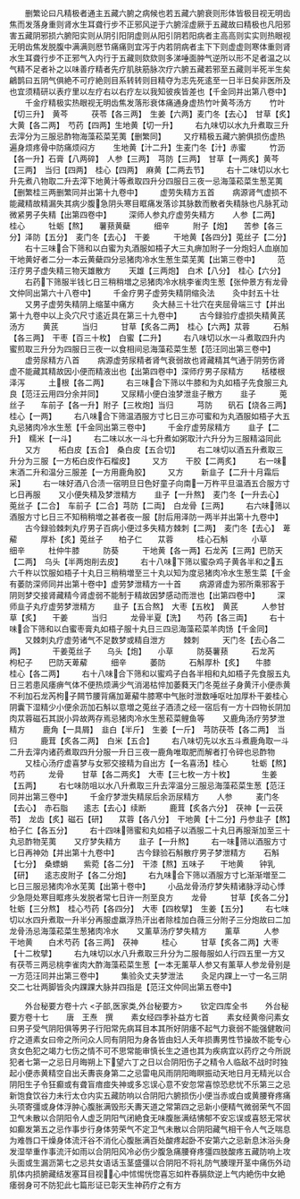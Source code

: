 <!-- { "loadSidebar": true } -->
　　删繁论曰凡精极者通主五藏六腑之病候也若五藏六腑衰则形体皆极目视无明齿焦而发落身重则肾水生耳聋行步不正邪风逆于六腑淫虚厥于五藏故曰精极也凡阳邪害五藏阴邪损六腑阳实则从阴引阳阴虚则从阳引阴若阳病者主高高则实实则热眼视无明齿焦发脱腹中满满则厯节痛痛则宜泻于内若阴病者主下下则虚虚则寒体重则肾水生耳聋行步不正邪气入内行于五藏则欬欬则多涕唾面肿气逆所以形不足者温之以气精不足者补之以味善疗精者先疗肌肤筋脉次疗六腑五藏若邪至五藏则半死半生矣鶣鹊曰五阴气俱絶不可疗絶则目系转转则目精夺为志先死逺至一日半日矣非医所及也宜须精研以表疗里以左疗右以右疗左以我知彼疾皆差也【千金同并出第八卷中】
　　千金疗精极实热眼视无明齿焦发落形衰体痛通身虚热竹叶黄芩汤方
　　竹叶【切三升】　黄芩　　　茯苓【各三两】　生姜【六两】麦门冬【去心】　甘草【炙】　　大黄【各二两】　芍药【四两】生地黄【切一升】
　　右九味切以水九升煮取三升去滓分为三服忌酢物海藻菘菜芜荑【删繁同】
　　又疗精极五藏六腑俱损伤虚热遍身烦疼骨中防痛烦闷方
　　生地黄【汁二升】生麦门冬【汁】赤蜜　　　竹沥【各一升】石膏【八两碎】　人参【三两】　芎防【三两】　甘草【一两炙】黄芩【三两】　当归【四两】　桂心【四两】　麻黄【二两去节】
　　右十二味切以水七升先煮八物取二升去滓下地黄汁等煮取四升分四服日三夜一忌海藻菘菜生葱芜荑【删繁桂三两删繁同并出第十九卷中】
　　虚劳失精方五首
　　病源肾气虚损不能藏精故精漏失其病少腹急阴头寒目眶痛发落诊其脉数而散者失精脉也凡脉芤动微紧男子失精【出第四卷中】
　　深师人参丸疗虚劳失精方
　　人参【二两】　桂心　　　牡蛎【熬】　　薯蓣黄蘗　　　细辛　　　附子【炮】　　苦参【各三分】泽防【五分】　麦门冬【去心】　干姜　　　干地黄【各四分】莵丝子【二分】
　　右十三味合下筛和以白蜜为丸酒服如梧子大三丸痹加附子一分炮妇人血崩加干地黄好者二分一本云黄蘗四分忌猪肉冷水生葱生菜芜荑【出第三卷中】
　　范汪疗男子虚失精三物天雄散方
　　天雄【三两炮】　白术【八分】　桂心【六分】
　　右药下筛服半钱匕日三稍稍増之忌猪肉冷水桃李雀肉生葱【张仲景方有龙骨文仲同出第六十八卷中】
　　千金疗男子虚劳失精阴缩灸法
　　灸中封五十壮
　　又男子虚劳失精阴上缩茎中痛方
　　灸大赫三十壮穴在夹屈骨端三寸【并出第十九卷中以上灸穴尺寸逺近具在第三十九卷中】
　　古今録验疗虚损失精黄芪汤方
　　黄芪　　　当归　　　甘草【炙各二两】　桂心【六两】苁蓉　　　石斛【各三两】　干枣【百三十枚】　白蜜【二升】
　　右八味切以水一斗煮取四升内蜜煎取三升分为四服日三夜一以食相间忌海藻菘菜生葱【范汪同出第三卷中】
　　虚劳尿精方八首
　　病源虚劳尿精者肾气衰弱故也肾藏精其气通于阴劳伤肾虚不能藏其精故因小便而精液出也【出第四卷中】深师疗男子尿精方
　　栝楼根　　泽泻　　　土根【各二两】
　　右三味合下筛以牛膝和为丸如梧子先食服三丸良【范汪云用四分余并同】
　　又尿精小便白浊梦泄韭子散方
　　韭子　　　莵丝子　　车前子【各一升】附子【三枚炮】当归　　　芎防　　矾石【烧各三两】　桂心【一两】
　　右八味合下筛温酒服方寸匕日三亦可蜜和为丸酒服如梧子大五丸忌猪肉冷水生葱【千金同出第三卷中】
　　千金疗虚劳尿精方
　　韭子【二升】　糯米【一斗】
　　右二味以水一斗七升煮如粥取汁六升分为三服精溢同此
　　又方
　　柘白皮【五合】　桑白皮【五合切】
　　右二味切以酒五升煮取三升分为三服【一方柘白皮作石榴皮】
　　又方
　　干胶【二两炙】
　　右一味末酒二升和温分三服差【一方用鹿角胶】
　　又方
　　新韭子【二升十月霜后采】
　　右一味好酒八合渍一宿明旦日色好童子向南一万杵平旦温酒五合服方寸匕日再服
　　又小便失精及梦泄精方
　　韭子【一升熬】　麦门冬【一升去心】莵丝子【二合】　车前子【二合】芎防【二両】　白龙骨【三两】
　　右六味筛以酒服方寸匕日三不知稍稍増之甚者夜一服【肘后用泽防一两半并出第十九卷中】
　　古今録验棘刺丸疗男子百病小便过多失精方棘刺【二两】　麦门冬【去心】　萆薢　　　厚朴【炙】莵丝子　　柏子仁　　苁蓉　　　桂心石斛　　　小草　　　细辛　　　杜仲牛膝　　　防葵　　　干地黄【各一两】石龙芮【三两】巴防天【二两】　乌头【半两炮削去皮】
　　右十八味下筛以蜜杂鸡子黄各半和之五六千杵以饮服如梧子十丸日三稍稍増至三十丸以知为度忌猪肉冷水生葱生菜【千金有萎防深师同并出第十卷中】虚劳梦泄精方一十首
　　病源肾虚为邪所乘邪客于阴则梦交接肾藏精今肾虚弱不能制于精故因梦感动而泄也【出第四卷中】
　　深师韭子丸疗虚劳梦泄精方
　　韭子【五合熬】　大枣【五枚】　黄芪　　　人参甘草【炙】　　干姜　　　当归　　　龙骨半夏【洗】　　芍药【各三両】
　　右十味合下筛和以白蜜枣膏丸如梧子服十丸日三四忌海藻菘菜羊肉饧【千金同】
　　又棘刺丸疗虚劳诸气不足数梦或精自泄方
　　棘刺　　　天门冬【去心各二两】　　　　干姜莵丝子　　乌头【炮】　　小草　　　防葵薯蓣　　　石龙芮　　枸杞子　　巴防天萆薢　　　细辛　　　萎防　　　石斛厚朴【炙】　　牛膝　　　桂心【各二两】
　　右十八味合下筛和以蜜鸡子白各半相和丸如梧子先食服五丸日三若患风痿痹气体不便热烦满少气消渴枯悴加萎蕤天门冬莵丝子身黄汗小便赤黄不利加石龙芮枸子闗节腰背痛加萆薢牛膝寒中气胀时泄数唾呕吐加厚朴干姜桂心阴囊下湿精少小便余沥加石斛以意増之莵丝子酒渍之经一宿后有一方十四物长阴加肉苁蓉磁石其説小异故两存焉忌猪肉冷水生葱菘菜鲤鱼等
　　又鹿角汤疗劳梦泄精方
　　鹿角【一具屑】　韭白【半斤】　生姜【一斤】　芎防茯苓【各二两】　当归　　　鹿茸【炙各二两】　白米【五合】
　　右八味切先以水五斗煮鹿角取一斗二升去滓内诸药煮取四升分服一升日三夜一鹿角唯取肥而解者打令碎也忌酢物
　　又桂心汤疗虚喜梦与女邪交接精为自出方【一名喜汤】桂心　　　牡蛎【熬】　　芍药　　　龙骨
　　甘草【各二两炙】　大枣【三七枚一方十枚】　　　　生姜【五两】
　　右七味防咀以水八升煮取三升去滓温分三服忌海藻菘菜生葱【范汪同并出第三卷中】
　　千金疗梦泄失精尿后余沥尿精方
　　人参　　　麦门冬【去心】　赤石脂　　逺志【去心】续断　　　鹿茸【炙各六分】　茯神【一云茯苓】　龙齿【炙】磁石【研】　　苁蓉【各八分】　干地黄【十二分】丹参韭子【熬】　　柏子仁【各五分】
　　右十四味筛蜜和丸如梧子以酒服二十丸日再服渐加至三十丸忌酢物芜荑
　　又疗梦失精方
　　韭子【一升熬】
　　右一味筛以酒服方寸匕日再神効【并出第十九卷中】
　　古今録验石斛散疗男子梦泄精方
　　石斛【七分】　桑螵蛸　　紫菀【各二分】　干漆【熬】五味子　　干地黄　　钟乳【研】　　逺志皮附子【各二分炮】
　　右九味合下筛以酒服方寸匕渐渐増至二匕日三服忌猪肉冷水芜荑【出第十卷中】
　　小品龙骨汤疗梦失精诸脉浮动心悸少急隠处寒目眶疼头发脱者常七日许一剂至良方
　　龙骨　　　甘草【炙各二分】　牡蛎【三分熬】　桂心芍药【各四分】　大枣【四枚擘】　生姜【五分】
　　右七味切以水四升煮取一升半分再服虚羸浮热汗出者除桂加白薇三分附子三分炮故曰二加龙骨汤忌海藻菘菜生葱猪肉冷水
　　又薰草汤疗梦失精方
　　薰草　　　人参　　　干地黄　　白术芍药【各三两】　茯神　　　桂心　　　甘草【炙各二两】大枣【十二枚擘】
　　右九味切以水八升煮取三升分为二服毎服如人行四五里一方又有茯苓三两忌桃李雀肉大酢海藻菘菜生葱【一本无薰草人参又有薰草人参龙骨别是一方范汪同并出第三卷中】
　　集验灸丈夫梦泄法
　　灸足内踝上一寸一名三阴交二七壮两脚皆灸内踝踝大脉并四指是【范汪文仲同出第五卷中】





　　外台秘要方卷十六
<子部,医家类,外台秘要方>
　　钦定四库全书
　　外台秘要方卷十七
　　唐　王焘　撰
　　素女经四季补益方七首
　　素女经黄帝问素女曰男子受气阴阳俱等男子行阳常先病耳目本其所好阴痿不起气力衰弱不能强健敢问疗之道素女曰帝之所问众人同有阴阳为身各皆由妇人夭年损夀男性节操故不能专心贪女色犯之竭力七伤之情不可不思常能审慎长生之道也其为疾病宜以药疗之今所説犯者七第一之忌日月晦朔上下望六丁之日以合阴阳伤子之精令人临敌不战时时独起小便赤黄精空自出夭夀丧身第二之忌雷电风雨阴阳晦瞑振动天地日月无精光以合阴阳生子令狂癫或有聋盲瘖痖失神或多忘误心意不安忽常喜惊恐悲忧不乐第三之忌新饱食饮谷力未行太仓内实五藏防响以合阴阳六腑损伤小便当赤或白或黄腰脊疼痛头项寄彊或身体浮肿心腹胀满毁形夭夀天道之常第四之忌新小便精气微弱荣气不固卫气未散以合阴阳令人虚乏阴阳气闭絶食无味腹胀满结怫郁不安忘误或喜怒无常状如癫发第五之忌作事步行身体劳荣气不定卫气未散以合阴阳藏气相干令人气乏喘息为难唇口干燥身体流汗谷不消化心腹胀满百处酸疼起卧不安第六之忌新息沐浴头身发湿举重作事流汗如雨以合阴阳风冷必伤少腹急痛腰脊疼彊四肢酸疼五藏防响上攻头面或生漏沥第七之忌共女语话玉茎盛彊以合阴阳不将礼防气腠理开茎中痛伤外动肌体内损腑藏结发塞耳目视心中怵惕恍惚喜忘如杵舂膈欬逆上气内絶伤中女絶痿弱身可不防犯此七篇形证已彰天生神药疗之有方
